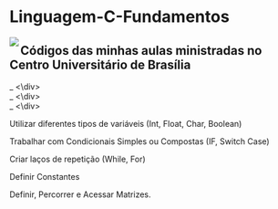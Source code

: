 # Linguagem-C-Fundamentos
<img align="left" src="https://institucional.uniceub.br/hubfs/BrandCenter/img/logo-ceub-mono-chapada.png">


<h2>Códigos das minhas aulas ministradas <b>no Centro Universitário de Brasília</b>  </h2>
<div> _ <\div>
<div> _ <\div>
<div> _ <\div>





Utilizar diferentes tipos de variáveis (Int, Float, Char, Boolean)
    

Trabalhar com Condicionais Simples ou Compostas (IF, Switch Case)


Criar laços de repetição (While, For)
    

Definir Constantes


Definir, Percorrer e Acessar Matrizes. 

